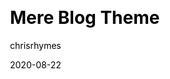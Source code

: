 ---
title: "Mere Blog Theme"
github: https://github.com/chrisrhymes/mere-blog-theme
demo: https://www.csrhymes.com/mere-blog-theme/ 
author: chrisrhymes
date: 2020-08-22 
github_branch: master 
ssg:
  - Jekyll 
cms:
  - No CMS
css:
  - Bulma
archetype:
  - Blog
description: Mere is a minimal and simple blog theme, and nothing more, for use with Jekyll and GitHub Pages.
---